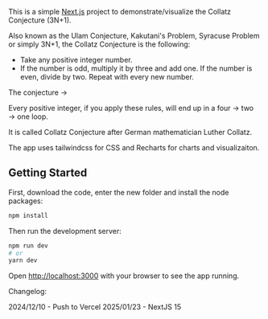 This is a simple [Next.js](https://nextjs.org/) project to demonstrate/visualize the Collatz Conjecture (3N+1).

Also known as the Ulam Conjecture, Kakutani's Problem, Syracuse Problem or simply 3N+1, the Collatz Conjecture is the following:

- Take any positive integer number.
- If the number is odd, multiply it by three and add one. If the number is even, divide by two. Repeat with every new number.

The conjecture →

Every positive integer, if you apply these rules, will end up in a four → two → one loop. 

It is called Collatz Conjecture after German mathematician Luther Collatz.

The app uses tailwindcss for CSS and Recharts for charts and visualizaiton.

## Getting Started

First, download the code, enter the new folder and install the node packages:

```bash
npm install
```

Then run the development server:

```bash
npm run dev
# or
yarn dev
```

Open [http://localhost:3000](http://localhost:3000) with your browser to see the app running.

Changelog: 

2024/12/10 - Push to Vercel
2025/01/23 - NextJS 15


